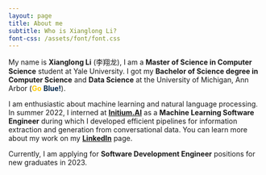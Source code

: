 ```yaml
---
layout: page
title: About me
subtitle: Who is Xianglong Li?
font-css: /assets/font/font.css
---
```


My name is **Xianglong Li** (<span style="font-family:Siyuansongti">李翔龙</span>), I am a **Master of Science in Computer Science** student at Yale University. I got my **Bachelor of Science degree in Computer Science** and **Data Science** at the University of Michigan, Ann Arbor (<span style="color:#FFCB05;font-weight:bold">Go</span> <span style="color:#00274C;font-weight:bold">Blue!</span>). 

I am enthusiastic about machine learning and natural language processing. In summer 2022, I interned at <a href="https://www.initium.ai/"><b>Initium.AI</b></a> as a **Machine Learning Software Engineer** during which I developed efficient pipelines for information extraction and generation from conversational data. You can learn more about my work on my <a href="https://www.linkedin.com/in/xianglong-li-560628157/"><b>LinkedIn</b></a> page.

Currently, I am applying for **Software Development Engineer** positions for new graduates in 2023. 

